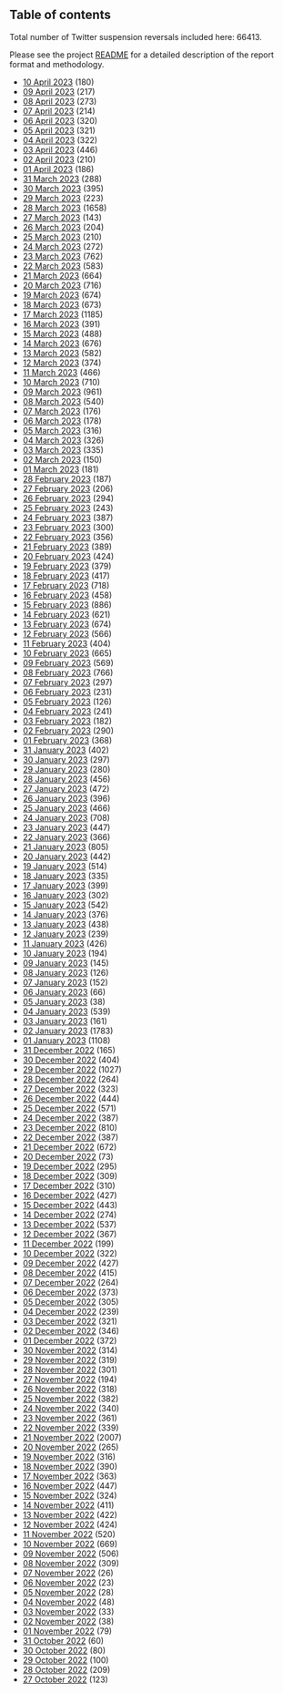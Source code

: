 ## Table of contents
Total number of Twitter suspension reversals included here: 66413.

Please see the project [README](https://github.com/travisbrown/unsuspensions) for a detailed description of the report format and methodology.
* [10 April 2023](2023-04-10/) (180)
* [09 April 2023](2023-04-09/) (217)
* [08 April 2023](2023-04-08/) (273)
* [07 April 2023](2023-04-07/) (214)
* [06 April 2023](2023-04-06/) (320)
* [05 April 2023](2023-04-05/) (321)
* [04 April 2023](2023-04-04/) (322)
* [03 April 2023](2023-04-03/) (446)
* [02 April 2023](2023-04-02/) (210)
* [01 April 2023](2023-04-01/) (186)
* [31 March 2023](2023-03-31/) (288)
* [30 March 2023](2023-03-30/) (395)
* [29 March 2023](2023-03-29/) (223)
* [28 March 2023](2023-03-28/) (1658)
* [27 March 2023](2023-03-27/) (143)
* [26 March 2023](2023-03-26/) (204)
* [25 March 2023](2023-03-25/) (210)
* [24 March 2023](2023-03-24/) (272)
* [23 March 2023](2023-03-23/) (762)
* [22 March 2023](2023-03-22/) (583)
* [21 March 2023](2023-03-21/) (664)
* [20 March 2023](2023-03-20/) (716)
* [19 March 2023](2023-03-19/) (674)
* [18 March 2023](2023-03-18/) (673)
* [17 March 2023](2023-03-17/) (1185)
* [16 March 2023](2023-03-16/) (391)
* [15 March 2023](2023-03-15/) (488)
* [14 March 2023](2023-03-14/) (676)
* [13 March 2023](2023-03-13/) (582)
* [12 March 2023](2023-03-12/) (374)
* [11 March 2023](2023-03-11/) (466)
* [10 March 2023](2023-03-10/) (710)
* [09 March 2023](2023-03-09/) (961)
* [08 March 2023](2023-03-08/) (540)
* [07 March 2023](2023-03-07/) (176)
* [06 March 2023](2023-03-06/) (178)
* [05 March 2023](2023-03-05/) (316)
* [04 March 2023](2023-03-04/) (326)
* [03 March 2023](2023-03-03/) (335)
* [02 March 2023](2023-03-02/) (150)
* [01 March 2023](2023-03-01/) (181)
* [28 February 2023](2023-02-28/) (187)
* [27 February 2023](2023-02-27/) (206)
* [26 February 2023](2023-02-26/) (294)
* [25 February 2023](2023-02-25/) (243)
* [24 February 2023](2023-02-24/) (387)
* [23 February 2023](2023-02-23/) (300)
* [22 February 2023](2023-02-22/) (356)
* [21 February 2023](2023-02-21/) (389)
* [20 February 2023](2023-02-20/) (424)
* [19 February 2023](2023-02-19/) (379)
* [18 February 2023](2023-02-18/) (417)
* [17 February 2023](2023-02-17/) (718)
* [16 February 2023](2023-02-16/) (458)
* [15 February 2023](2023-02-15/) (886)
* [14 February 2023](2023-02-14/) (621)
* [13 February 2023](2023-02-13/) (674)
* [12 February 2023](2023-02-12/) (566)
* [11 February 2023](2023-02-11/) (404)
* [10 February 2023](2023-02-10/) (665)
* [09 February 2023](2023-02-09/) (569)
* [08 February 2023](2023-02-08/) (766)
* [07 February 2023](2023-02-07/) (297)
* [06 February 2023](2023-02-06/) (231)
* [05 February 2023](2023-02-05/) (126)
* [04 February 2023](2023-02-04/) (241)
* [03 February 2023](2023-02-03/) (182)
* [02 February 2023](2023-02-02/) (290)
* [01 February 2023](2023-02-01/) (368)
* [31 January 2023](2023-01-31/) (402)
* [30 January 2023](2023-01-30/) (297)
* [29 January 2023](2023-01-29/) (280)
* [28 January 2023](2023-01-28/) (456)
* [27 January 2023](2023-01-27/) (472)
* [26 January 2023](2023-01-26/) (396)
* [25 January 2023](2023-01-25/) (466)
* [24 January 2023](2023-01-24/) (708)
* [23 January 2023](2023-01-23/) (447)
* [22 January 2023](2023-01-22/) (366)
* [21 January 2023](2023-01-21/) (805)
* [20 January 2023](2023-01-20/) (442)
* [19 January 2023](2023-01-19/) (514)
* [18 January 2023](2023-01-18/) (335)
* [17 January 2023](2023-01-17/) (399)
* [16 January 2023](2023-01-16/) (302)
* [15 January 2023](2023-01-15/) (542)
* [14 January 2023](2023-01-14/) (376)
* [13 January 2023](2023-01-13/) (438)
* [12 January 2023](2023-01-12/) (239)
* [11 January 2023](2023-01-11/) (426)
* [10 January 2023](2023-01-10/) (194)
* [09 January 2023](2023-01-09/) (145)
* [08 January 2023](2023-01-08/) (126)
* [07 January 2023](2023-01-07/) (152)
* [06 January 2023](2023-01-06/) (66)
* [05 January 2023](2023-01-05/) (38)
* [04 January 2023](2023-01-04/) (539)
* [03 January 2023](2023-01-03/) (161)
* [02 January 2023](2023-01-02/) (1783)
* [01 January 2023](2023-01-01/) (1108)
* [31 December 2022](2022-12-31/) (165)
* [30 December 2022](2022-12-30/) (404)
* [29 December 2022](2022-12-29/) (1027)
* [28 December 2022](2022-12-28/) (264)
* [27 December 2022](2022-12-27/) (323)
* [26 December 2022](2022-12-26/) (444)
* [25 December 2022](2022-12-25/) (571)
* [24 December 2022](2022-12-24/) (387)
* [23 December 2022](2022-12-23/) (810)
* [22 December 2022](2022-12-22/) (387)
* [21 December 2022](2022-12-21/) (672)
* [20 December 2022](2022-12-20/) (73)
* [19 December 2022](2022-12-19/) (295)
* [18 December 2022](2022-12-18/) (309)
* [17 December 2022](2022-12-17/) (310)
* [16 December 2022](2022-12-16/) (427)
* [15 December 2022](2022-12-15/) (443)
* [14 December 2022](2022-12-14/) (274)
* [13 December 2022](2022-12-13/) (537)
* [12 December 2022](2022-12-12/) (367)
* [11 December 2022](2022-12-11/) (199)
* [10 December 2022](2022-12-10/) (322)
* [09 December 2022](2022-12-09/) (427)
* [08 December 2022](2022-12-08/) (415)
* [07 December 2022](2022-12-07/) (264)
* [06 December 2022](2022-12-06/) (373)
* [05 December 2022](2022-12-05/) (305)
* [04 December 2022](2022-12-04/) (239)
* [03 December 2022](2022-12-03/) (321)
* [02 December 2022](2022-12-02/) (346)
* [01 December 2022](2022-12-01/) (372)
* [30 November 2022](2022-11-30/) (314)
* [29 November 2022](2022-11-29/) (319)
* [28 November 2022](2022-11-28/) (301)
* [27 November 2022](2022-11-27/) (194)
* [26 November 2022](2022-11-26/) (318)
* [25 November 2022](2022-11-25/) (382)
* [24 November 2022](2022-11-24/) (340)
* [23 November 2022](2022-11-23/) (361)
* [22 November 2022](2022-11-22/) (339)
* [21 November 2022](2022-11-21/) (2007)
* [20 November 2022](2022-11-20/) (265)
* [19 November 2022](2022-11-19/) (316)
* [18 November 2022](2022-11-18/) (390)
* [17 November 2022](2022-11-17/) (363)
* [16 November 2022](2022-11-16/) (447)
* [15 November 2022](2022-11-15/) (324)
* [14 November 2022](2022-11-14/) (411)
* [13 November 2022](2022-11-13/) (422)
* [12 November 2022](2022-11-12/) (424)
* [11 November 2022](2022-11-11/) (520)
* [10 November 2022](2022-11-10/) (669)
* [09 November 2022](2022-11-09/) (506)
* [08 November 2022](2022-11-08/) (309)
* [07 November 2022](2022-11-07/) (26)
* [06 November 2022](2022-11-06/) (23)
* [05 November 2022](2022-11-05/) (28)
* [04 November 2022](2022-11-04/) (48)
* [03 November 2022](2022-11-03/) (33)
* [02 November 2022](2022-11-02/) (38)
* [01 November 2022](2022-11-01/) (79)
* [31 October 2022](2022-10-31/) (60)
* [30 October 2022](2022-10-30/) (80)
* [29 October 2022](2022-10-29/) (100)
* [28 October 2022](2022-10-28/) (209)
* [27 October 2022](2022-10-27/) (123)
